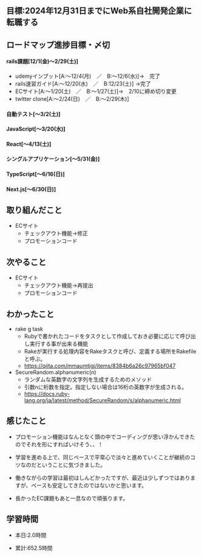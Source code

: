 
## 目標:2024年12月31日までにWeb系自社開発企業に転職する

## ロードマップ進捗目標・〆切
#### rails課題[12/1(金)～2/29(土)]
* udemyインプット[A:～12/4(月)　／　B:～12/6(水)]→　完了
* rails速習ガイド[A:～12/20(水)　／　B:12/23(土)]
→完了
* ECサイト[A:～1/20(土)　／　B:～1/27(土)]→　2/10に締め切り変更
* twitter clone[A:～2/24(日)　／　B:～2/29(木)]

#### 自動テスト[～3/2(土)]
#### JavaScript[～3/20(水)]
#### React[～4/13(土)]
#### シングルアプリケーション[～5/31(金)]
#### TypeScript[～6/16(日)]
#### Next.js[～6/30(日)]


## 取り組んだこと
- ECサイト
  - チェックアウト機能→修正
  - プロモーションコード

## 次やること
- ECサイト
  - チェックアウト機能→再提出
  - プロモーションコード
  
## わかったこと
* rake g task
  * Rubyで書かれたコードをタスクとして作成しておき必要に応じて呼び出し実行する事が出来る機能
  * Rakeが実行する処理内容をRakeタスクと呼び、定義する場所をRakefileと呼ぶ。
  * https://qiita.com/mmaumtjgj/items/8384b6a26c97965bf047
* SecureRandom.alphanumeric(n)
  * ランダムな英数字の文字列を生成するためのメソッド
  * 引数nに桁数を指定。指定しない場合は16桁の英数字が生成される。
  * https://docs.ruby-lang.org/ja/latest/method/SecureRandom/s/alphanumeric.html

 
## 感じたこと
* プロモーション機能はなんとなく頭の中でコーディングが思い浮かんできたのでそれを形にすればいけそう、、！
* 学習を進める上で、同じペースで平常心で淡々と進めていくことが継続のコツなのだということに気づきました。
* 働きながらの学習は最初はしんどかったですが、最近は少しずつではありますが、ペースも安定してきたのではないかと思います。

* 長かったEC課題もあと一息なので頑張ります。
  
## 学習時間
- 本日:2.0時間

- 累計:652.5時間
  
